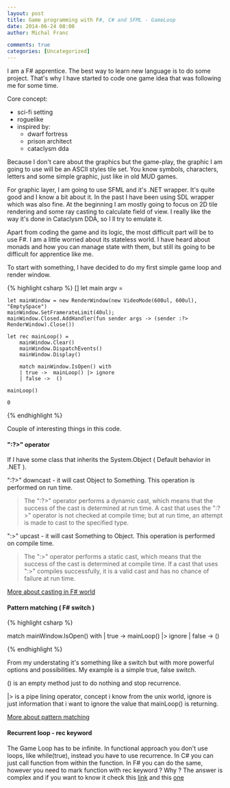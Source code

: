 ```yaml
---
layout: post
title: Game programming with F#, C# and SFML - GameLoop
date: 2014-06-24 08:00
author: Michal Franc

comments: true
categories: [Uncategorized]
---
```

I am a F# apprentice. The best way to learn new language is to do some project. That's why I have started to code one game idea that was following me for some time. 

Core concept: 
<ul>
	<li>sci-fi setting</li>
	<li>roguelike</li>
	<li>inspired by:
		<ul>
			<li>dwarf fortress</li>
			<li>prison architect</li>
			<li>cataclysm dda</li>
		</ul>
	</li>
</ul>

Because I don't care about the graphics but the game-play, the graphic I am going to use will be an ASCII styles tile set. You know symbols, characters, letters and some simple graphic, just like in old MUD games.

For graphic layer, I am going to use SFML and it's .NET wrapper. It's quite good and I know a bit about it. In the past I have been using SDL wrapper which was also fine. At the beginning I am mostly going to focus on 2D tile rendering and some ray casting to calculate field of view. I really like the way it's done in Cataclysm DDA, so I ll try to emulate it.

Apart from coding the game and its logic, the most difficult part will be to use F#. I am a little worried about its stateless world. I have heard about monads and how you can manage state with them, but still its going to be difficult for apprentice like me.

To start with something, I have decided to do my first simple game loop and render window.

{% highlight csharp %}
[<EntryPoint>]
let main argv = 

    let mainWindow = new RenderWindow(new VideoMode(600ul, 600ul), "EmptySpace")
    mainWindow.SetFramerateLimit(40ul);
    mainWindow.Closed.AddHandler(fun sender args -> (sender :?> RenderWindow).Close())

    let rec mainLoop() = 
        mainWindow.Clear()
        mainWindow.DispatchEvents()
        mainWindow.Display()

        match mainWindow.IsOpen() with
        | true ->  mainLoop() |> ignore
        | false ->  ()
    
    mainLoop()

    0
{% endhighlight %}
 

Couple of interesting things in this code.

<h4> ":?>" operator </h4>

If I have some class that inherits the System.Object ( Default behavior in .NET ).

":?>" downcast - it will cast Object to Something. This operation is performed on run time.

<blockquote>
The ":?>" operator performs a dynamic cast, which means that the success of the cast is determined at run time. A cast that uses the ":?>" operator is not checked at compile time; but at run time, an attempt is made to cast to the specified type.
</blockquote>

":>" upcast - it will cast Something to Object. This operation is performed on compile time.

<blockquote>
The ":>" operator performs a static cast, which means that the success of the cast is determined at compile time. If a cast that uses ":>" compiles successfully, it is a valid cast and has no chance of failure at run time.
</blockquote>

<a href="http://msdn.microsoft.com/pl-pl/library/dd233220.aspx">More about casting in F# world</a>

<h4>Pattern matching ( F# switch )</h4>
 

{% highlight csharp %}
 
  match mainWindow.IsOpen() with
     | true ->  mainLoop() |> ignore
     | false -> ()

{% endhighlight %}
 

From my understating it's something like a switch but with more powerful options and possibilities. My example is a simple true, false switch.

() is an empty method just to do nothing and stop recurrence.

|> is a pipe lining operator, concept i know from the unix world, ignore is just information that i want to ignore the value that mainLoop() is returning. 

<a href="http://msdn.microsoft.com/pl-pl/library/dd547125.aspx">More about pattern matching</a>

<h4>Recurrent loop - rec keyword</h4>

The Game Loop has to be infinite. In functional approach you don't use loops, like while(true), instead you have to use recurrence. In C# you can just call function from within the function. In F# you can do the same, however you need to mark function with rec keyword ? Why ? The answer is complex and if you want to know it check this <a href="http://stackoverflow.com/questions/3739628/whats-the-reason-of-marking-a-recursive-function-as-rec-in-f">link</a> and this <a href="http://stackoverflow.com/questions/900585/why-are-functions-in-ocaml-f-not-recursive-by-default">one</a>

